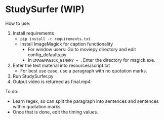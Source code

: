 # StudySurfer (WIP)

How to use:
1. Install requirements
    - ` pip install -r requirements.txt `
    - Install ImageMagick for caption functionality
        - For window users: Go to moviepy directory and edit config_defaults.py
        - In `IMAGEMAGICK_BINARY = `. Enter the directory for magick.exe. 
2. Enter the text material into resources/script.txt
    - For best use case, use a paragraph with no quotation marks.
3. Run StudySurfer.py
4. Output video is returned as final.mp4

To do:
- Learn regex, so can split the paragraph into sentences and sentences within quotation marks
- Once that is done, edit the timing values.

